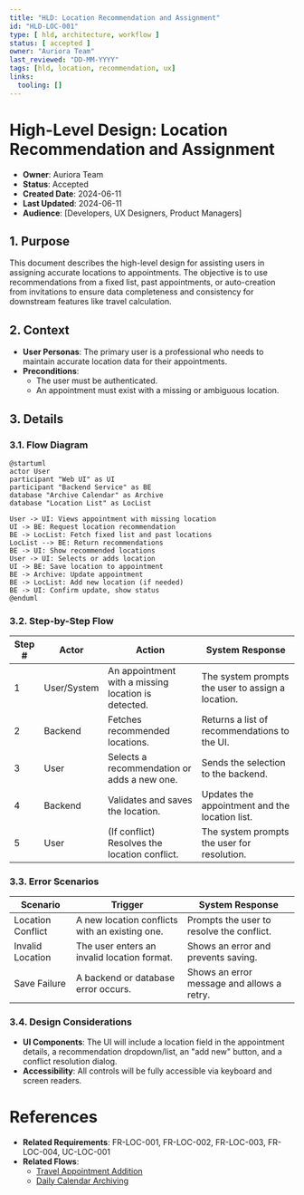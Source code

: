 ```yaml
---
title: "HLD: Location Recommendation and Assignment"
id: "HLD-LOC-001"
type: [ hld, architecture, workflow ]
status: [ accepted ]
owner: "Auriora Team"
last_reviewed: "DD-MM-YYYY"
tags: [hld, location, recommendation, ux]
links:
  tooling: []
---
```


# High-Level Design: Location Recommendation and Assignment

- **Owner**: Auriora Team
- **Status**: Accepted
- **Created Date**: 2024-06-11
- **Last Updated**: 2024-06-11
- **Audience**: [Developers, UX Designers, Product Managers]

## 1. Purpose

This document describes the high-level design for assisting users in assigning accurate locations to appointments. The objective is to use recommendations from a fixed list, past appointments, or auto-creation from invitations to ensure data completeness and consistency for downstream features like travel calculation.

## 2. Context

- **User Personas**: The primary user is a professional who needs to maintain accurate location data for their appointments.
- **Preconditions**:
  - The user must be authenticated.
  - An appointment must exist with a missing or ambiguous location.

## 3. Details

### 3.1. Flow Diagram

```mermaid
@startuml
actor User
participant "Web UI" as UI
participant "Backend Service" as BE
database "Archive Calendar" as Archive
database "Location List" as LocList

User -> UI: Views appointment with missing location
UI -> BE: Request location recommendation
BE -> LocList: Fetch fixed list and past locations
LocList --> BE: Return recommendations
BE -> UI: Show recommended locations
User -> UI: Selects or adds location
UI -> BE: Save location to appointment
BE -> Archive: Update appointment
BE -> LocList: Add new location (if needed)
BE -> UI: Confirm update, show status
@enduml
```

### 3.2. Step-by-Step Flow

| Step # | Actor        | Action                                      | System Response                                      |
|--------|--------------|---------------------------------------------|------------------------------------------------------|
| 1      | User/System  | An appointment with a missing location is detected. | The system prompts the user to assign a location.    |
| 2      | Backend      | Fetches recommended locations.              | Returns a list of recommendations to the UI.         |
| 3      | User         | Selects a recommendation or adds a new one. | Sends the selection to the backend.                  |
| 4      | Backend      | Validates and saves the location.           | Updates the appointment and the location list.       |
| 5      | User         | (If conflict) Resolves the location conflict. | The system prompts the user for resolution.          |

### 3.3. Error Scenarios

| Scenario          | Trigger                                     | System Response                                 |
|-------------------|---------------------------------------------|-------------------------------------------------|
| Location Conflict | A new location conflicts with an existing one.| Prompts the user to resolve the conflict.       |
| Invalid Location  | The user enters an invalid location format. | Shows an error and prevents saving.             |
| Save Failure      | A backend or database error occurs.         | Shows an error message and allows a retry.      |

### 3.4. Design Considerations

- **UI Components**: The UI will include a location field in the appointment details, a recommendation dropdown/list, an "add new" button, and a conflict resolution dialog.
- **Accessibility**: All controls will be fully accessible via keyboard and screen readers.

# References

- **Related Requirements**: FR-LOC-001, FR-LOC-002, FR-LOC-003, FR-LOC-004, UC-LOC-001
- **Related Flows**:
  - [Travel Appointment Addition](./HLD-TRV-001-Travel-Appointment-Addition.md)
  - [Daily Calendar Archiving](./HLD-CAL-001-Daily-Calendar-Archiving.md)